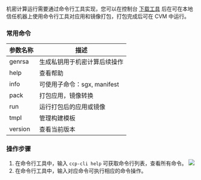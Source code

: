 机密计算运行需要通过命令行工具实现，您可以在控制台 [下载工具](https://cloud.tencent.com/document/product/1542/69122) 后在可在本地信任机器上使用命令行工具对应用和镜像打包，打包完成后可在 CVM 中运行。

### 常用命令

| 参数名称 | 描述 |
|---------|---------|
| genrsa | 生成私钥用于机密计算后续操作 | 
| help | 查看帮助 | 
| info | 可使用子命令：sgx, manifest | 
| pack | 打包应用，镜像转换 | 
| run | 运行打包后的应用或镜像 | 
| tmpl | 管理构建模板 | 
| version | 查看当前版本 | 

### 操作步骤
1. 在命令行工具中，输入 `ccp-cli help` 可获取命令行列表，查看所有命令。
![](https://qcloudimg.tencent-cloud.cn/raw/b1bdade615751a4b47c9f36e2614534b.png)
2. 在命令行工具中，输入对应命令可执行相应的命令操作。

            
          
            
          
      
